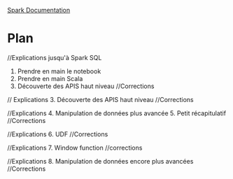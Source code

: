 [Spark Documentation](https://spark.apache.org/docs/2.4.0/)

# Plan

//Explications jusqu'à Spark SQL
1. Prendre en main le notebook
2. Prendre en main Scala
3. Découverte des APIS haut niveau
//Corrections

// Explications
3. Découverte des APIS haut niveau
//Corrections

//Explications
4. Manipulation de données plus avancée
5. Petit récapitulatif
//Corrections

//Explications
6. UDF
//Corrections

//Explications
7. Window function
//corrections

//Explications
8. Manipulation de données encore plus avancées
//Corrections